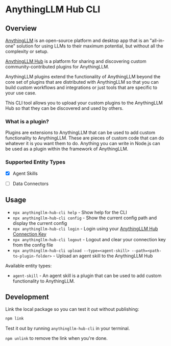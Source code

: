 # AnythingLLM Hub CLI

## Overview 

[AnythingLLM](https://github.com/Mintplex-Labs/anything-llm) is an open-source platform and desktop app that is an "all-in-one" solution for using LLMs to their maximum potential, but without all the complexity or setup.

[AnythingLLM Hub](https://hub.anythingllm.com) is a platform for sharing and discovering custom community-contributed plugins for AnythingLLM.

AnythingLLM plugins extend the functionality of AnythingLLM beyond the core set of plugins that are distributed with AnythingLLM so that you can build custom workflows and integrations or just tools that are specific to your use case.

This CLI tool allows you to upload your custom plugins to the AnythingLLM Hub so that they can be discovered and used by others.

### What is a plugin?

Plugins are extensions to AnythingLLM that can be used to add custom functionality to AnythingLLM. These are pieces of custom code that can do whatever it is you want them to do. Anything you can write in Node.js can be used as a plugin within the framework of AnythingLLM.

### Supported Entity Types

- [x] Agent Skills
- [ ] Data Connectors


## Usage

- `npx anythingllm-hub-cli help` - Show help for the CLI
- `npx anythingllm-hub-cli config` - Show the current config path and display the current config
- `npx anythingllm-hub-cli login` - Login using your [AnythingLLM Hub Connection Key](https://hub.anythingllm.com/me)
- `npx anythingllm-hub-cli logout` - Logout and clear your connection key from the config file
- `npx anythingllm-hub-cli upload --type=<agent-skill> --path=<path-to-plugin-folder>` - Upload an agent skill to the AnythingLLM Hub

Available entity types:
- `agent-skill` - An agent skill is a plugin that can be used to add custom functionality to AnythingLLM.




## Development
Link the local package so you can test it out without publishing:
```bash
npm link
```

Test it out by running `anythingllm-hub-cli` in your terminal.

`npm unlink` to remove the link when you're done.
